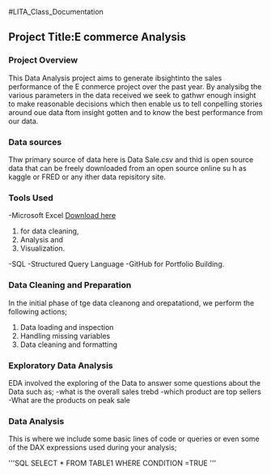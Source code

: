 #LITA_Class_Documentation

## Project Title:E commerce Analysis

### Project Overview
This Data Analysis project aims to generate ibsightinto the sales performance of the E conmerce project over the past year. By analysibg the various parameters in the data received we seek to gathwr enough insight to make reasonable decisions which then enable us to tell conpelling stories around oue data ftom insight gotten and to know the best performance from our data.

### Data sources
Thw primary source of data here is Data Sale.csv and thid is open source data that can be freely downloaded from an open source online su h as kaggle or FRED or any ither data repisitory site. 

### Tools Used
 -Microsoft Excel [Download here](https://www.Microsoft.com)
   1. for data cleaning,
   2. Analysis and
   3. Visualization.
 
-SQL -Structured Query Language
-GitHub for Portfolio Building.

### Data Cleaning and Preparation
In the initial phase of tge data cleanong and orepatationd, we perform the following actions;
 1. Data loading and inspection
 2. Handling missing variables
 3. Data cleaning and formatting

### Exploratory Data Analysis
EDA involved the exploring of the Data to answer some questions about the Data such as;
-what is the overall sales trebd 
-which product are top sellers
-What are the products on peak sale

### Data Analysis 
This is where we include some basic lines of code or queries or even some of the DAX expressions used during your analysis;

'''SQL
SELECT * FROM TABLE1
WHERE CONDITION =TRUE
'''



